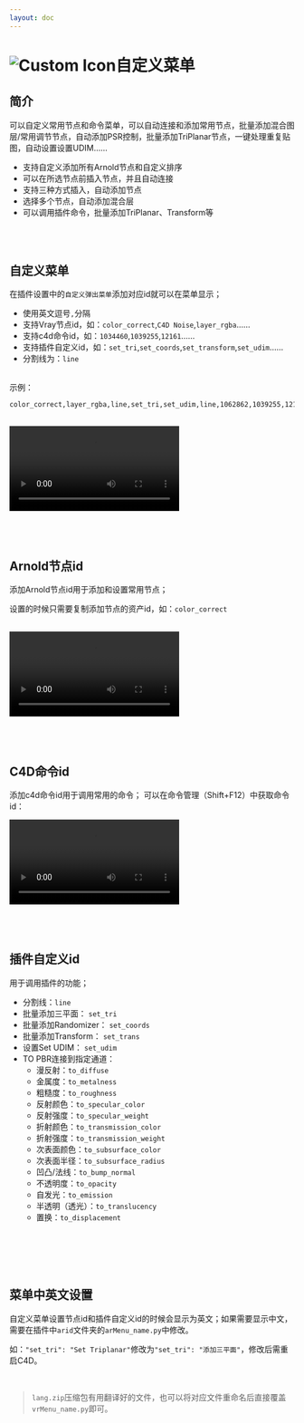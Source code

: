```yaml
---
layout: doc
---
```

# <span class="h1-icon"><img src="/img/AR-NodeMenu.webp" alt="Custom Icon"></span>自定义菜单

## 简介

可以自定义常用节点和命令菜单，可以自动连接和添加常用节点，批量添加混合图层/常用调节节点，自动添加PSR控制，批量添加TriPlanar节点，一键处理重复贴图，自动设置设置UDIM……

- 支持自定义添加所有Arnold节点和自定义排序
- 可以在所选节点前插入节点，并且自动连接
- 支持三种方式插入，自动添加节点
- 选择多个节点，自动添加混合层
- 可以调用插件命令，批量添加TriPlanar、Transform等


<br/>

<!-- ### 说明视频
<br />

待补充 -->
<!-- <div style="position: relative; padding: 30% 45%;">
<iframe style="position: absolute; width: 100%; height: 100%; left: 0; top: 0;" src="//player.bilibili.com/player.html?aid=368002966&bvid=BV1J94y1c7Zk&t=48&cid=1388713416&p=1&autoplay=0"  scrolling="no" border="0" frameborder="no" framespacing="0" allowfullscreen="true"></iframe>
</div> -->


<br/>

## 自定义菜单

在插件设置中的`自定义弹出菜单`添加对应id就可以在菜单显示；  
- 使用英文逗号`,`分隔
- 支持Vray节点id，如：`color_correct`,`C4D Noise`,`layer_rgba`……
- 支持c4d命令id，如：`1034460`,`1039255`,`12161`……
- 支持插件自定义id，如：`set_tri`,`set_coords`,`set_transform`,`set_udim`……
- 分割线为：`line`

<br/>
示例：

```
color_correct,layer_rgba,line,set_tri,set_udim,line,1062862,1039255,12161
```

<br/>

<video controls>
  <source src="/img/ar_autonode_node_custommenu_settings.webm" type="video/webm">
</video>

<br />
<br />
<br />
<br />


## Arnold节点id
添加Arnold节点id用于添加和设置常用节点；

设置的时候只需要复制添加节点的资产id，如：`color_correct`


<br />

<video controls>
  <source src="/img/ar_autonode_node_autonode_get_node_id.webm" type="video/webm">
</video>


<br />
<br />
<br />
<br />


## C4D命令id
添加c4d命令id用于调用常用的命令；
可以在命令管理（Shift+F12）中获取命令id：

<video controls>
  <source src="/img/ar_autonode_node_autonode_get_command_id..webm" type="video/webm">
</video>



<br />
<br />
<br />
<br />


## 插件自定义id
用于调用插件的功能；
- 分割线：`line`
- 批量添加三平面：  `set_tri`
- 批量添加Randomizer： `set_coords`
- 批量添加Transform： `set_trans`
- 设置Set UDIM： `set_udim`
- TO PBR连接到指定通道：
  -  漫反射：`to_diffuse`
  -  金属度：`to_metalness`
  -  粗糙度：`to_roughness`
  - 反射颜色：`to_specular_color`
  - 反射强度：`to_specular_weight`
  - 折射颜色：`to_transmission_color`
  - 折射强度：`to_transmission_weight`
  - 次表面颜色：`to_subsurface_color`
  - 次表面半径：`to_subsurface_radius`
  - 凹凸/法线：`to_bump_normal`
  - 不透明度：`to_opacity`
  - 自发光：`to_emission`
  - 半透明（透光）：`to_translucency`
  - 置换：`to_displacement`

<br />
<br />
<br />
<br />


## 菜单中英文设置
自定义菜单设置节点id和插件自定义id的时候会显示为英文；如果需要显示中文，需要在插件中`arid`文件夹的`arMenu_name.py`中修改。  

如：`"set_tri": "Set Triplanar"`修改为`"set_tri": "添加三平面"`，修改后需重启C4D。

<br />

>`lang.zip`压缩包有用翻译好的文件，也可以将对应文件重命名后直接覆盖`vrMenu_name.py`即可。


<br />
<br />
